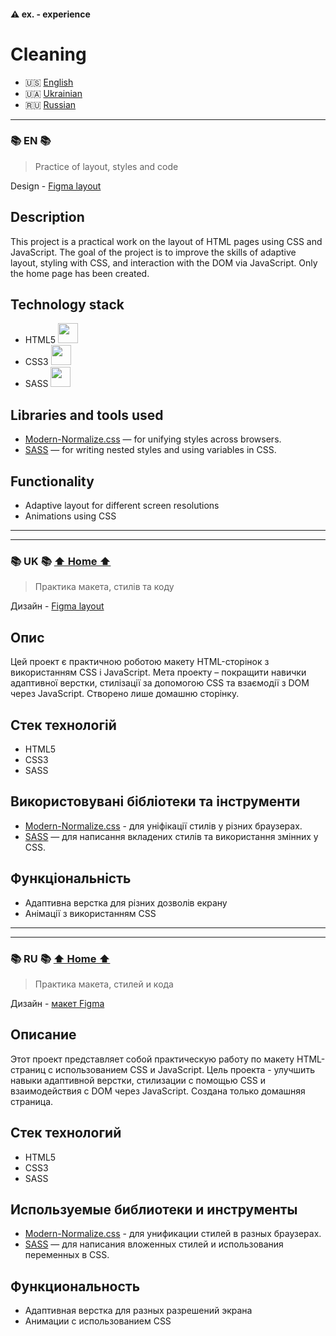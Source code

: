 <h4 id="home">⚠️ ex. - experience</h4>

# Cleaning

* 🇺🇸 [English](#en)
* 🇺🇦 [Ukrainian](#uk)
* 🇷🇺 [Russian](#ru)

--- 

<h3 id="en">📚 EN 📚</h3>

> Practice of layout, styles and code

Design - [Figma layout](https://www.figma.com/file/Kdy7qTpYyWzvwBIuSGulqt/Cleaning-X?type=design&node-id=0-1&mode=design&t=sMDvs5Rh40WuXOWv-0)

## Description
This project is a practical work on the layout of HTML pages using CSS and JavaScript. The goal of the project is to improve the skills of adaptive layout, styling with CSS, and interaction with the DOM via JavaScript. Only the home page has been created.

## Technology stack

* HTML5 <img height="32" width="32" src="https://cdn.simpleicons.org/html5/#E34F26" />
* CSS3 <img height="32" width="32" src="https://cdn.simpleicons.org/css3/#1572B6" />
* SASS <img height="32" width="32" src="https://cdn.simpleicons.org/sass/#CC6699" />

## Libraries and tools used
- [Modern-Normalize.css](https://cdnjs.com/libraries/modern-normalize/) — for unifying styles across browsers.
- [SASS](https://sass-lang.com/) — for writing nested styles and using variables in CSS.

## Functionality
- Adaptive layout for different screen resolutions
- Animations using CSS

---
---

<h3 id="uk">📚 UK 📚 <a href="#home">⬆ Home ⬆</a></h3> 			

> Практика макета, стилів та коду

Дизайн - [Figma layout](https://www.figma.com/file/Kdy7qTpYyWzvwBIuSGulqt/Cleaning-X?type=design&node-id=0-1&mode=design&t=sMDvs5Rh40WuXOWv-0)

## Опис
Цей проект є практичною роботою макету HTML-сторінок з використанням CSS і JavaScript. Мета проекту – покращити навички адаптивної верстки, стилізації за допомогою CSS та взаємодії з DOM через JavaScript. Створено лише домашню сторінку.

## Стек технологій
- HTML5
- CSS3
- SASS

## Використовувані бібліотеки та інструменти
- [Modern-Normalize.css](https://cdnjs.com/libraries/modern-normalize/) - для уніфікації стилів у різних браузерах.
- [SASS](https://sass-lang.com/) — для написання вкладених стилів та використання змінних у CSS.

## Функціональність
- Адаптивна верстка для різних дозволів екрану
- Анімації з використанням CSS

---
---

<h3 id="ru">📚 RU 📚 <a href="#home">⬆ Home ⬆</a></h3> 

> Практика макета, стилей и кода

Дизайн - [макет Figma](https://www.figma.com/file/Kdy7qTpYyWzvwBIuSGulqt/Cleaning-X?type=design&node-id=0-1&mode=design&t=sMDvs5Rh40WuXOWv-0)

## Описание
Этот проект представляет собой практическую работу по макету HTML-страниц с использованием CSS и JavaScript. Цель проекта - улучшить навыки адаптивной верстки, стилизации с помощью CSS и взаимодействия с DOM через JavaScript. Создана только домашняя страница.

## Стек технологий
- HTML5
- CSS3
- SASS

## Используемые библиотеки и инструменты
- [Modern-Normalize.css](https://cdnjs.com/libraries/modern-normalize/) - для унификации стилей в разных браузерах.
- [SASS](https://sass-lang.com/) — для написания вложенных стилей и использования переменных в CSS.

## Функциональность
- Адаптивная верстка для разных разрешений экрана
- Анимации с использованием CSS
